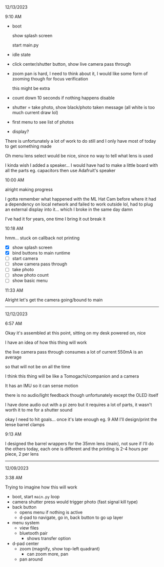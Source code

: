 12/13/2023

9:10 AM

- boot

  show splash screen

  start main.py

- idle state
- click center/shutter button, show live camera pass through
- zoom pan is hard, I need to think about it, I would like some form of zooming though for focus verification

  this might be extra
- count down 10 seconds if nothing happens disable
- shutter = take photo, show black/photo taken message (all white is too much current draw lol)
- first menu to see list of photos
- display?

There is unfortunately a lot of work to do still and I only have most of today to get something made

Oh menu lens select would be nice, since no way to tell what lens is used

I kinda wish I added a speaker... I would have had to make a little board with all the parts eg. capacitors then use Adafruit's speaker

10:00 AM

alright making progress

I gotta remember what happened with the ML Hat Cam before where it had a dependency on local network and failed to work outside lol, had to plug an external display into it... which I broke in the same day damn

I've had it for years, one time I bring it out break it

10:18 AM

hmm... stuck on callback not printing

- [x] show splash screen
- [x] bind buttons to main runtime
- [ ] start camera
- [ ] show camera pass through
- [ ] take photo
- [ ] show photo count
- [ ] show basic menu

11:33 AM

Alright let's get the camera going/bound to main



---

12/12/2023

6:57 AM

Okay it's assembled at this point, sitting on my desk powered on, nice

I have an idea of how this thing will work

the live camera pass through consumes a lot of current 550mA is an average

so that will not be on all the time

I think this thing will be like a Tomogachi/companion and a camera

It has an IMU so it can sense motion

there is no audio/light feedback though unfortunately except the OLED itself

I have done audio out with a pi zero but it requires a lot of parts, it wasn't worth it to me for a shutter sound

okay I need to hit goals... once it's late enough eg. 9 AM I'll design/print the lense barrel clamps

9:13 AM

I designed the barrel wrappers for the 35mm lens (main), not sure if I'll do the others today, each one is different and the printing is 2-4 hours per piece, 2 per lens

---

12/09/2023

3:38 AM

Trying to imagine how this will work

- boot, start `main.py` loop
- camera shutter press would trigger photo (fast signal kill type)
- back button
  - opens menu if nothing is active
  - d-pad to navigate, go in, back button to go up layer
- menu system
  - view files
  - bluetooth pair
    - shows transfer option
- d-pad center
  - zoom (magnify, show top-left quadrant)
    - can zoom more, pan
  - pan around
